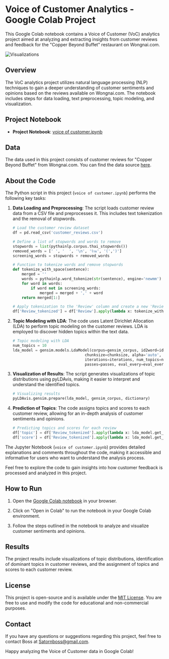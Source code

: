 # Voice of Customer Analytics - Google Colab Project

This Google Colab notebook contains a Voice of Customer (VoC) analytics project aimed at analyzing and extracting insights from customer reviews and feedback for the "Copper Beyond Buffet" restaurant on Wongnai.com.

![Visualizations](https://github.com/bbossssss/MADT8101_Customer_Analytics/blob/6e624bbddb9119de59484f4089200d3a68035789/Voice%20of%20Customer/image/Visualizing_results.png)

## Overview

The VoC analytics project utilizes natural language processing (NLP) techniques to gain a deeper understanding of customer sentiments and opinions based on the reviews available on Wongnai.com. The notebook includes steps for data loading, text preprocessing, topic modeling, and visualization.

## Project Notebook

- **Project Notebook**: [voice of customer.ipynb](https://github.com/bbossssss/MADT8101_Customer_Analytics/blob/209376606eb57a8937a7f67046282eb152625321/Voice%20of%20Customer/Voice_of_customer.ipynb)

## Data

The data used in this project consists of customer reviews for "Copper Beyond Buffet" from Wongnai.com. You can find the data source [here](https://www.wongnai.com/restaurants/copper?_st=cD01O2I9MjI2NjgwO2FkPWZhbHNlO3Q9MTY5NDQ0MjIyNTExNTtyaT0xWDdhcERITHExSVNKcEpmckowRVVrcmFZTFozb2Y7aT0xWDcwSVgyd0ExUEdYUm5iU3g4RGlBVFhYaExNc1I7d3JlZj1zcjs%3D).

## About the Code

The Python script in this project (`voice of customer.ipynb`) performs the following key tasks:

1. **Data Loading and Preprocessing**: The script loads customer review data from a CSV file and preprocesses it. This includes text tokenization and the removal of stopwords.
   ```python
   # Load the customer review dataset
   df = pd.read_csv('customer_reviews.csv')

   # Define a list of stopwords and words to remove
   stopwords = list(pythainlp.corpus.thai_stopwords())
   removed_words = [' ', '  ', '\n', 'ร้าน', '(',')']
   screening_words = stopwords + removed_words

   # Function to tokenize words and remove stopwords
   def tokenize_with_space(sentence):
       merged = ''
       words = pythainlp.word_tokenize(str(sentence), engine='newmm')
       for word in words:
           if word not in screening_words:
               merged = merged + ',' + word
       return merged[1:]

   # Apply tokenization to the 'Review' column and create a new 'Review_tokenized' column
   df['Review_tokenized'] = df['Review'].apply(lambda x: tokenize_with_space(x))

2. **Topic Modeling with LDA**: The code uses Latent Dirichlet Allocation (LDA) to perform topic modeling on the customer reviews. LDA is employed to discover hidden topics within the text data.
   ```python
   # Topic modeling with LDA
   num_topics = 10
   lda_model = gensim.models.LdaModel(corpus=gensim_corpus, id2word=id2word, 
                                   chunksize=chunksize, alpha='auto', eta='auto', 
                                   iterations=iterations, num_topics=num_topics, 
                                   passes=passes, eval_every=eval_every)


3. **Visualization of Results**: The script generates visualizations of topic distributions using pyLDAvis, making it easier to interpret and understand the identified topics.
   ```python
   # Visualizing results
   pyLDAvis.gensim.prepare(lda_model, gensim_corpus, dictionary)


4. **Prediction of Topics**: The code assigns topics and scores to each customer review, allowing for an in-depth analysis of customer sentiments and opinions.
   ```python
   # Predicting topics and scores for each review
   df['topic'] = df['Review_tokenized'].apply(lambda x: lda_model.get_document_topics(dictionary.doc2bow(x.split(',')))[0][0])
   df['score'] = df['Review_tokenized'].apply(lambda x: lda_model.get_document_topics(dictionary.doc2bow(x.split(',')))[0][1])


The Jupyter Notebook (`voice of customer.ipynb`) provides detailed explanations and comments throughout the code, making it accessible and informative for users who want to understand the analysis process.

Feel free to explore the code to gain insights into how customer feedback is processed and analyzed in this project.

## How to Run

1. Open the [Google Colab notebook](https://github.com/bbossssss/MADT8101_Customer_Analytics/blob/c7eaa31bd454cc455ef8ac11c2a5c4236484823e/Voice%20of%20Customer/Voice_of_customer.ipynb) in your browser.

2. Click on "Open in Colab" to run the notebook in your Google Colab environment.

3. Follow the steps outlined in the notebook to analyze and visualize customer sentiments and opinions.

## Results

The project results include visualizations of topic distributions, identification of dominant topics in customer reviews, and the assignment of topics and scores to each customer review.

## License

This project is open-source and is available under the [MIT License](LICENSE). You are free to use and modify the code for educational and non-commercial purposes.

## Contact

If you have any questions or suggestions regarding this project, feel free to contact Boss at Satornboss@gmail.com.

Happy analyzing the Voice of Customer data in Google Colab!
